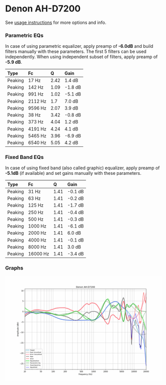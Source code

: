 # Denon AH-D7200
See [usage instructions](https://github.com/jaakkopasanen/AutoEq#usage) for more options and info.

### Parametric EQs
In case of using parametric equalizer, apply preamp of **-6.0dB** and build filters manually
with these parameters. The first 5 filters can be used independently.
When using independent subset of filters, apply preamp of **-5.9 dB**.

| Type    | Fc      |    Q | Gain    |
|:--------|:--------|:-----|:--------|
| Peaking | 17 Hz   | 2.42 | 1.4 dB  |
| Peaking | 142 Hz  | 1.09 | -1.8 dB |
| Peaking | 991 Hz  | 1.02 | -5.1 dB |
| Peaking | 2112 Hz | 1.7  | 7.0 dB  |
| Peaking | 9596 Hz | 2.07 | 3.9 dB  |
| Peaking | 38 Hz   | 3.42 | -0.8 dB |
| Peaking | 373 Hz  | 4.04 | 1.2 dB  |
| Peaking | 4191 Hz | 4.24 | 4.1 dB  |
| Peaking | 5465 Hz | 3.96 | -6.9 dB |
| Peaking | 6540 Hz | 5.05 | 4.2 dB  |

### Fixed Band EQs
In case of using fixed band (also called graphic) equalizer, apply preamp of **-5.1dB**
(if available) and set gains manually with these parameters.

| Type    | Fc       |    Q | Gain    |
|:--------|:---------|:-----|:--------|
| Peaking | 31 Hz    | 1.41 | -0.1 dB |
| Peaking | 63 Hz    | 1.41 | -0.2 dB |
| Peaking | 125 Hz   | 1.41 | -1.7 dB |
| Peaking | 250 Hz   | 1.41 | -0.4 dB |
| Peaking | 500 Hz   | 1.41 | -0.3 dB |
| Peaking | 1000 Hz  | 1.41 | -6.1 dB |
| Peaking | 2000 Hz  | 1.41 | 6.0 dB  |
| Peaking | 4000 Hz  | 1.41 | -0.1 dB |
| Peaking | 8000 Hz  | 1.41 | 3.0 dB  |
| Peaking | 16000 Hz | 1.41 | -3.4 dB |

### Graphs
![](./Denon%20AH-D7200.png)